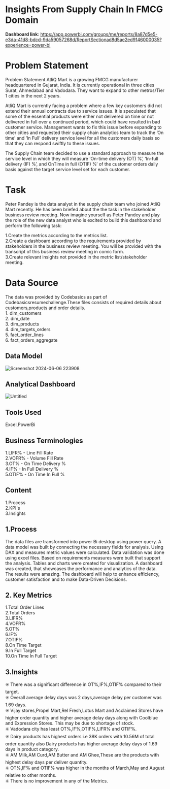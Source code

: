 #  Insights From Supply Chain In FMCG Domain

__Dashboard link__:
https://app.powerbi.com/groups/me/reports/8a87d5e5-e3da-41d8-bdcd-9da59057268d/ReportSectionad8d5ae2ed9146000035?experience=power-bi

# Problem  Statement 
Problem Statement
AtliQ Mart is a growing FMCG manufacturer headquartered in Gujarat, India. It is currently operational in three cities Surat, Ahmedabad and Vadodara. They want to expand to other metros/Tier 1 cities in the next 2 years.

AtliQ Mart is currently facing a problem where a few key customers did not extend their annual contracts due to service issues. It is speculated that some of the essential products were either not delivered on time or not delivered in full over a continued period, which could have resulted in bad customer service. Management wants to fix this issue before expanding to other cities and requested their supply chain analytics team to track the ’On time’ and ‘In Full’ delivery service level for all the customers daily basis so that they can respond swiftly to these issues.

The Supply Chain team decided to use a standard approach to measure the service level in which they will measure ‘On-time delivery (OT) %’, ‘In-full delivery (IF) %’, and OnTime in full (OTIF) %’ of the customer orders daily basis against the target service level set for each customer.
   

#  Task
Peter Pandey is the data analyst in the supply chain team who joined AtliQ Mart recently. He has been briefed about the the task in the stakeholder business review meeting. Now imagine yourself as Peter Pandey and play the role of the new data analyst who is excited to build this dashboard and perform the following task:

1.Create the metrics according to the metrics list.   
2.Create a dashboard according to the requirements provided by stakeholders in the business review meeting. You will be provided with the transcript of this business review meeting in comic form.  
3.Create relevant insights not provided in the metric list/stakeholder meeting.  

# Data Source   
The data was provided by Codebasics as part of Codebasicsresumechallenge.These files consists of required details about customers,products and order details.    
    1. dim_customers   
    2. dim_date  
    3. dim_products   
    4. dim_targets_orders   
    5. fact_order_lines  
    6. fact_orders_aggregate


## Data Model 
![Screenshot 2024-06-06 223908](https://github.com/DenisM03/SUPPLY__CHAIN__PERFORMANCE__DASHBOARD-/assets/163861750/6317d1ab-0d0d-4854-80c8-83f8e7680c96)

## Analytical Dashboard   
![Untitled](https://github.com/DenisM03/ATLIQ__MART__SUPPLY__CHAIN__ANALYSIS/assets/163861750/3e53eb17-62a6-458d-9cfb-fc2c0d7b99c3)


## Tools Used   
Excel,PowerBi 

## Business  Terminologies
   
1.LIFR%   -  Line Fill Rate   
2.VOFR%   -  Volume Fill Rate  
3.OT%     -  On Time Delivery %   
4.IF%     -  In Full Delivery %     
5.OTIF%   -  On Time In Full %

## Content   
1.Process       
2.KPI's     
3.Insights    

## 1.Process    
The data files are transformed into power Bi desktop using power query. A data model was built by connecting the necessary fields for analysis. Using DAX and measures metric values were calculated. Data validation was done using excel files. Based on requirements measures were built that support the analysis. Tables and charts were created for visualization. A dashboard was created, that showcases the performance and analytics of the data.
The results were amazing. The dashboard will help to enhance efficiency, customer satisfaction and to make Data-Driven Decisions.  

## 2. Key Metrics  

1.Total Order Lines    
2.Total Orders        
3.LIFR%   
4.VOFR%   
5.OT%       
6.IF%         
7.OTIF%     
8.On Time Target    
9.In Full Target    
10.On Time In Full Target

## 3.Insights      
✳️ There was a  significant difference in OT%,IF%,OTIF% compared to   their target.         
✳️ Overall average delay days was 2 days,average delay per customer  was 1.69 days.             
✳️ Vijay stores,Propel Mart,Rel Fresh,Lotus Mart and Acclaimed Stores have higher order quantity and higher average delay days along with Coolblue and Expression Stores. 
   This may be due to shortage of stock.   
✳️ Vadodara city has least OT%,IF%,OTIF%,LIFR% and OTIF%.               
✳️ Dairy products has highest orders i.e 38K orders with 10.56M of total order quantity also Dairy products has higher average delay days of 1.69 days in product category.           
✳️ AM Milk,AM Curd,AM Butter and AM Ghee,These are the products with highest delay days  per deliver quantity.              
✳️ OT%,IF% and OTIF% was higher in the months of  March,May and August relative to other months.              
✳️ There is no improvement in  any of the Metrics.            
